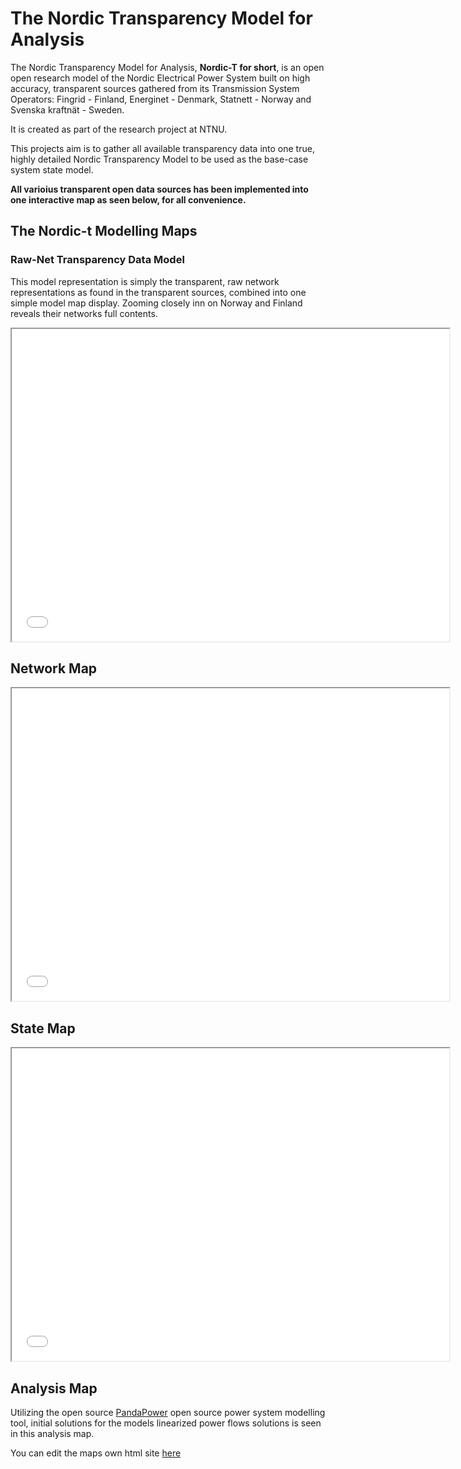 # The Nordic Transparency Model for Analysis
The Nordic Transparency Model for Analysis, **Nordic-T for short**, is an open open research model of the Nordic Electrical Power System built on high accuracy, transparent sources gathered from its Transmission System Operators: Fingrid - Finland, Energinet - Denmark, Statnett - Norway and Svenska kraftnät - Sweden. 

It is created as part of the research project at NTNU.

This projects aim is to gather all available transparency data into one true, highly detailed Nordic Transparency Model to be used as the base-case system state model.

**All varioius transparent open data sources has been implemented into one interactive map as seen below, for all convenience.**


## The Nordic-t Modelling Maps

### Raw-Net Transparency Data Model

This model representation is simply the transparent, raw network representations as found in the transparent sources, combined into one simple model map display. Zooming closely inn on Norway and Finland reveals their networks full contents.

<p align="center"><iframe src="data/maps/nordict_raw-net_map.html" height="500" width="700"></iframe></p>

## Network Map

<p align="center"><iframe src="nordic_state_model_map.html" height="500" width="700"></iframe></p>

## State Map

<p align="center"><iframe src="nordic_state_model_map.html" height="500" width="700"></iframe></p>

## Analysis Map

Utilizing the open source [PandaPower](https://www.pandapower.org/) open source power system modelling tool, initial solutions for the models linearized power flows solutions is seen in this analysis map.

You can edit the maps own html site [here](https://github.com/ocrj/nordic/blob/gh-pages/nordic_state_model_map.html)
